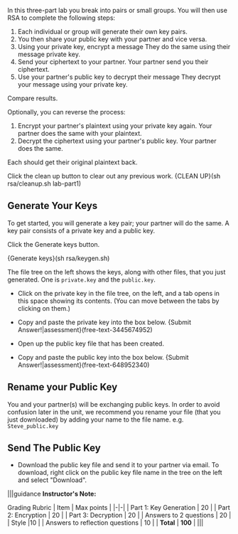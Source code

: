 In this three-part lab you break into pairs or small groups. You will then use RSA to complete the following steps:

1. Each individual or group will generate their own key pairs.
1. You then share your public key with your partner and vice versa.
1. Using your private key, encrypt a message
    They do the same using their message private key.
1. Send your ciphertext to your partner.
    Your partner send you their ciphertext.
1. Use your partner's public key to decrypt their message
    They decrypt your message using your private key.

Compare results.

Optionally, you can reverse the process:
1. Encrypt your partner's plaintext using your private key again.
    Your partner does the same with your plaintext.
1. Decrypt the ciphertext using your partner's public key.
    Your partner does the same.
    
Each should get their original plaintext back.

Click the clean up button to clear out any previous work.
{CLEAN UP}(sh rsa/cleanup.sh lab-part1)

## Generate Your Keys

To get started, you will generate a key pair; your partner will do the same. A key pair consists of a private key and a public key.

Click the Generate keys button.

{Generate keys}(sh rsa/keygen.sh) 

The file tree on the left shows the keys, along with other files, that you just generated. One is ```private.key``` and the ```public.key```.

 - Click on the private key in the file tree, on the left, and a tab opens in this space showing its contents. (You can move between the tabs by clicking on them.)
 - Copy and paste the private key into the box below. 
 {Submit Answer!|assessment}(free-text-3445674952)

 - Open up the public key file that has been created.
 - Copy and paste the public key into the box below. 
 {Submit Answer!|assessment}(free-text-648952340)
 
## Rename your Public Key

You and your partner(s) will be exchanging public keys. In order to avoid confusion later in the unit, we recommend you rename your file (that you just downloaded) by adding your name to the file name. e.g. ```Steve_public.key```

## Send The Public Key

 - Download the public key file and send it to your partner via email. To download, right click on the public key file name in the tree on the left and select "Download".


|||guidance
**Instructor's Note:**

Grading Rubric
| Item | Max points |
|-|-|
| Part 1: Key Generation |	20 |
| Part 2: Encryption |	20 |
| Part 3: Decryption |	20 |
| Answers to 2 questions	| 20 |
| Style	|10 |
| Answers to reflection questions	| 10 |
| **Total** | **100** |
|||
